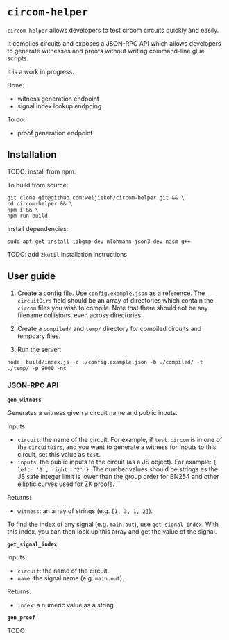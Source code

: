 # `circom-helper`

`circom-helper` allows developers to test circom circuits quickly and easily.

It compiles circuits and exposes a JSON-RPC API which allows developers to
generate witnesses and proofs without writing command-line glue scripts.

It is a work in progress.

Done:

- witness generation endpoint
- signal index lookup endpoing

To do:

- proof generation endpoint

## Installation

TODO: install from npm.

To build from source:

```
git clone git@github.com:weijiekoh/circom-helper.git && \
cd circom-helper && \
npm i && \
npm run build
```

Install dependencies:

```
sudo apt-get install libgmp-dev nlohmann-json3-dev nasm g++
```

TODO: add `zkutil` installation instructions

## User guide

1. Create a config file. Use `config.example.json` as a reference. The
   `circuitDirs` field should be an array of directories which contain the
   `circom` files you wish to compile. Note that there should not be any
   filename collisions, even across directories.

2. Create a `compiled/` and `temp/` directory for compiled circuits and
   tempoary files.

2. Run the server:

`node  build/index.js -c ./config.example.json -b ./compiled/ -t ./temp/ -p 9000 -nc`



### JSON-RPC API

**`gen_witness`**

Generates a witness given a circuit name and public inputs.

Inputs: 

- `circuit`: the name of the circuit. For example, if `test.circom` is in one
  of the `circuitDirs`, and you want to generate a witness for inputs to this
  circuit, set this value as `test`.
- `inputs`: the public inputs to the circuit (as a JS object). For example: `{
  left: '1', right: '2' }`. The number values should be strings as the JS safe
  integer limit is lower than the group order for BN254 and other elliptic
  curves used for ZK proofs.

Returns:

- `witness`: an array of strings (e.g. `[1, 3, 1, 2]`).

To find the index of any signal (e.g. `main.out`), use `get_signal_index`. With
this index, you can then look up this array and get the value of the signal.

**`get_signal_index`**

Inputs:

- `circuit`: the name of the circuit.
- `name`: the signal name (e.g. `main.out`).

Returns:

- `index`: a numeric value as a string.

**`gen_proof`**

TODO

